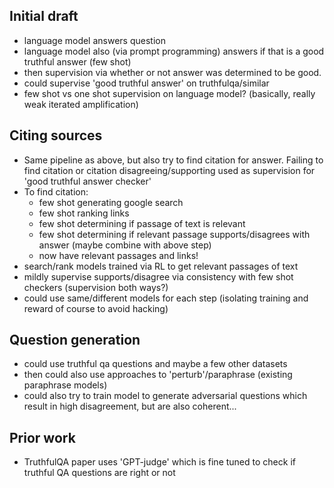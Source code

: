 ## Initial draft

- language model answers question
- language model also (via prompt programming) answers if that is a good
  truthful answer (few shot)
- then supervision via whether or not answer was determined to be good.
- could supervise 'good truthful answer' on truthfulqa/similar
- few shot vs one shot supervision on language model? (basically, really weak
  iterated amplification)

## Citing sources

- Same pipeline as above, but also try to find citation for answer. Failing to
  find citation or citation disagreeing/supporting used as supervision for
  'good truthful answer checker'
- To find citation:
  - few shot generating google search
  - few shot ranking links
  - few shot determining if passage of text is relevant
  - few shot determining if relevant passage supports/disagrees with answer
    (maybe combine with above step)
  - now have relevant passages and links!
- search/rank models trained via RL to get relevant passages of text
- mildly supervise supports/disagree via consistency with few shot checkers
  (supervision both ways?)
- could use same/different models for each step (isolating training and reward
  of course to avoid hacking)

## Question generation

- could use truthful qa questions and maybe a few other datasets
- then could also use approaches to 'perturb'/paraphrase (existing paraphrase
  models)
- could also try to train model to generate adversarial questions which result
  in high disagreement, but are also coherent... 

## Prior work

- TruthfulQA paper uses 'GPT-judge' which is fine tuned to check if truthful QA
  questions are right or not
